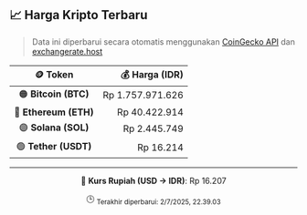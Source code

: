 

<!-- HARGA_KRIPTO -->
## 📈 Harga Kripto Terbaru

> Data ini diperbarui secara otomatis menggunakan [CoinGecko API](https://www.coingecko.com/) dan [exchangerate.host](https://exchangerate.host/)

<div align="center">

| 🪙 Token | 💰 Harga (IDR) |
|:------:|---------------:|
| 🟠 **Bitcoin (BTC)**   | Rp 1.757.971.626 |
| 🔵 **Ethereum (ETH)**  | Rp 40.422.914 |
| 🟣 **Solana (SOL)**    | Rp 2.445.749 |
| 🟢 **Tether (USDT)**   | Rp 16.214 |

---

💱 **Kurs Rupiah (USD → IDR)**: Rp 16.207

🕒 <sub>Terakhir diperbarui: 2/7/2025, 22.39.03</sub>

</div>
<!-- /HARGA_KRIPTO -->